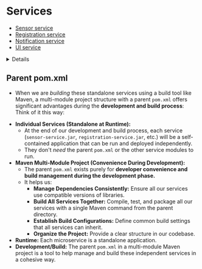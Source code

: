# Services
- [Sensor service](sensor-service/README.md)
- [Registration service](registration-service/README.md)
- [Notification service](notification-service/README.md)
- [UI service](ui-service/README.md)
<summary>
  <details>Parent pom.xml</details>

## Parent pom.xml
- When we are *building* these standalone services using a build tool like Maven, a multi-module project structure with a parent `pom.xml` offers significant advantages during the **development and build process**:
Think of it this way:
* **Individual Services (Standalone at Runtime):** 
  - At the end of our development and build process, each service (`sensor-service.jar`, `registration-service.jar`, etc.) will be a self-contained application that can be run and deployed independently. 
  - They don't *need* the parent `pom.xml` or the other service modules to run.
* **Maven Multi-Module Project (Convenience During Development):** 
  - The parent `pom.xml` exists purely for **developer convenience and build management during the development phase.** 
  - It helps us:
    * **Manage Dependencies Consistently:** Ensure all our services use compatible versions of libraries.
    * **Build All Services Together:** Compile, test, and package all our services with a single Maven command from the parent directory.
    * **Establish Build Configurations:** Define common build settings that all services can inherit.
    * **Organize the Project:** Provide a clear structure in our codebase.
* **Runtime:** Each microservice is a standalone application.
* **Development/Build:** The parent `pom.xml` in a multi-module Maven project is a tool to help manage and build these independent services in a cohesive way.  
</summary>
